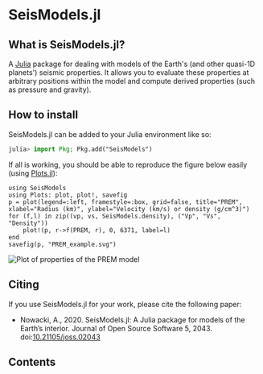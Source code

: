# SeisModels.jl

## What is SeisModels.jl?
A [Julia](http://julialang.org) package for dealing with models of the Earth's
(and other quasi-1D planets') seismic properties.  It allows you to
evaluate these properties at arbitrary positions within the model
and compute derived properties (such as pressure and gravity).

## How to install
SeisModels.jl can be added to your Julia environment like so:

```julia
julia> import Pkg; Pkg.add("SeisModels")
```

If all is working, you should be able to reproduce the figure below easily
(using [Plots.jl](https://github.com/JuliaPlots/Plots.jl)):

```@eval
using SeisModels
using Plots: plot, plot!, savefig
p = plot(legend=:left, framestyle=:box, grid=false, title="PREM", xlabel="Radius (km)", ylabel="Velocity (km/s) or density (g/cm^3)")
for (f,l) in zip((vp, vs, SeisModels.density), ("Vp", "Vs", "Density"))
    plot!(p, r->f(PREM, r), 0, 6371, label=l)
end
savefig(p, "PREM_example.svg")
```
![Plot of properties of the PREM model](PREM_example.svg)

## Citing
If you use SeisModels.jl for your work, please cite the following paper:
- Nowacki, A., 2020. SeisModels.jl: A Julia package for models of the
  Earth’s interior. Journal of Open Source Software 5, 2043.
  doi:[10.21105/joss.02043](https://doi.org/10.21105/joss.02043)

## Contents

```@contents
```